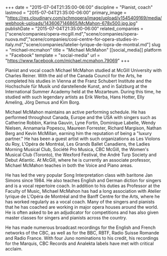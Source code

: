 +++
date = "2015-07-04T21:35:00-06:00"
discipline = "Pianist, coach"
lastmod = "2015-07-04T21:35:00-06:00"
primary_image = "https://res.cloudinary.com/schmopera/image/upload/v1545409169/media/webhook-uploads/1436067146865/McMahon-678x500.jpg.jpg"
publishDate = "2015-07-04T21:35:00-06:00"
related_companies = ["scene/companies/opera-mcgill.md","scene/companies/opera-nuova.md","scene/companies/cosi-centre-for-opera-studies-in-italy.md","scene/companies/latelier-lyrique-de-lopra-de-montral.md"]
slug = "michael-mcmahon"
title = "Michael McMahon"
[[social_media]]
platform = "Facebook"
template = "social-media"
url = "https://www.facebook.com/michael.mcmahon.79069"
+++

Pianist and vocal coach Michael McMahon studied at McGill University with Charles Reiner. With the aid of the Canada Council for the Arts, he completed his studies in Vienna at the Franz Schubert Institute and the Hochschule für Musik und darstellende Kunst, and in Salzburg at the International Summer Academy held at the Mozarteum. During this time, he studied with such legendary artists as Erik Werba, Hans Hotter, Elly Ameling, Jörg Demus and Kim Borg. 

Michael McMahon maintains an active performing schedule. He has performed throughout Canada, Europe and the USA with singers such as Catherine Robbin, Karina Gauvin, Lyne Fortin, Dominique Labelle, Wendy Nielsen, Annamaria Popescu, Maureen Forrester, Richard Margison, Nathan Berg and Kevin McMillan, earning him the reputation of being a "luxury partner." He has been a guest artist with such organizations as Les Violons du Roy, L'Opéra de Montréal, Les Grands Ballet Canadiens, the Ladies Morning Musical Club, Société Pro Musica, CBC McGill, the Women's Musical Club (Toronto), the Wexford Festival, the André Turp Society and Debut Atlantic. At McGill, where he is currently an associate professor, Michael McMahon teaches in both the Voice and Piano areas. 

He has led the very popular Song Interpretation class with baritone Jan Simons since 1984. He also teaches English and German diction for singers and is a vocal repertoire coach. In addition to his duties as Professor at the Faculty of Music, Michael McMahon has had a long association with Atelier lyrique de L'Opéra de Montréal and the Banff Centre for the Arts, where he has worked regularly as a vocal coach. Many of the singers and pianists that he has coached are working in major opera houses around the world. He is often asked to be an adjudicator for competitions and has also given master classes for singers and pianists across the country. 

He has made numerous broadcast recordings for the English and French networks of the CBC, as well as for the BBC, RBTF, Radio Suisse Romande and Radio France. With four Juno nominations to his credit, his recordings for the Marquis, CBC Records and Analekta labels have met with critical acclaim.
